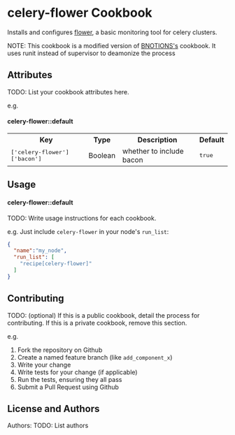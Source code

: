 celery-flower Cookbook
======================
Installs and configures [flower](http://flower.readthedocs.org/en/latest/), a basic monitoring tool for celery clusters.

NOTE: This cookbook is a modified version of [BNOTIONS's](https://github.com/BNOTIONS/cookbook-flower) cookbook. It uses runit instead of supervisor to deamonize the process

Attributes
----------
TODO: List your cookbook attributes here.

e.g.
#### celery-flower::default
<table>
  <tr>
    <th>Key</th>
    <th>Type</th>
    <th>Description</th>
    <th>Default</th>
  </tr>
  <tr>
    <td><tt>['celery-flower']['bacon']</tt></td>
    <td>Boolean</td>
    <td>whether to include bacon</td>
    <td><tt>true</tt></td>
  </tr>
</table>

Usage
-----
#### celery-flower::default
TODO: Write usage instructions for each cookbook.

e.g.
Just include `celery-flower` in your node's `run_list`:

```json
{
  "name":"my_node",
  "run_list": [
    "recipe[celery-flower]"
  ]
}
```

Contributing
------------
TODO: (optional) If this is a public cookbook, detail the process for contributing. If this is a private cookbook, remove this section.

e.g.
1. Fork the repository on Github
2. Create a named feature branch (like `add_component_x`)
3. Write your change
4. Write tests for your change (if applicable)
5. Run the tests, ensuring they all pass
6. Submit a Pull Request using Github

License and Authors
-------------------
Authors: TODO: List authors
